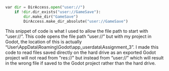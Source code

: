 ```py
var dir = DirAccess.open("user://")
	if !dir.dir_exists("user://GameSave"):
		dir.make_dir("GameSave")
		DirAccess.make_dir_absolute("user://GameSave")
```

This snippet of code is what I used to allow the file path to start with “user://”. This code opens the file path “user://” but with my project in Godot, the location of this is actually “User\AppData\Roaming\Godot\app_userdata\Assignment_3”.
I made this code to read files saved directly on the hard drive as an exported Godot project will not read from "res://" but instead from “user://” which will result in the wrong file if saved to the Godot project rather than the hard drive.
